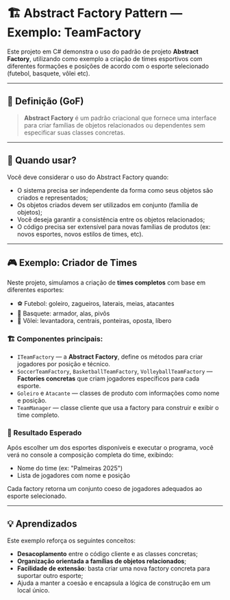﻿# 🏗️ Abstract Factory Pattern — Exemplo: TeamFactory

Este projeto em C# demonstra o uso do padrão de projeto **Abstract Factory**, utilizando como exemplo a criação de times esportivos com diferentes formações e posições de acordo com o esporte selecionado (futebol, basquete, vôlei etc).

---

## 📘 Definição (GoF)

> **Abstract Factory** é um padrão criacional que fornece uma interface para criar famílias de objetos relacionados ou dependentes sem especificar suas classes concretas.

---

## 🧠 Quando usar?

Você deve considerar o uso do Abstract Factory quando:

- O sistema precisa ser independente da forma como seus objetos são criados e representados;
- Os objetos criados devem ser utilizados em conjunto (família de objetos);
- Você deseja garantir a consistência entre os objetos relacionados;
- O código precisa ser extensível para novas famílias de produtos (ex: novos esportes, novos estilos de times, etc).

---

## 🎮 Exemplo: Criador de Times

Neste projeto, simulamos a criação de **times completos** com base em diferentes esportes:

- ⚽ Futebol: goleiro, zagueiros, laterais, meias, atacantes
- 🏀 Basquete: armador, alas, pivôs
- 🏐 Vôlei: levantadora, centrais, ponteiras, oposta, líbero

### 🏗️ Componentes principais:

- `ITeamFactory` — a **Abstract Factory**, define os métodos para criar jogadores por posição e técnico.
- `SoccerTeamFactory`, `BasketballTeamFactory`, `VolleyballTeamFactory` — **Factories concretas** que criam jogadores específicos para cada esporte.
- `Goleiro` e `Atacante` — classes de produto com informações como nome e posição.
- `TeamManager` — classe cliente que usa a factory para construir e exibir o time completo.

### 🎯 Resultado Esperado

Após escolher um dos esportes disponíveis e executar o programa, você verá no console a composição completa do time, exibindo:

- Nome do time (ex: "Palmeiras 2025")
- Lista de jogadores com nome e posição

Cada factory retorna um conjunto coeso de jogadores adequados ao esporte selecionado.

---

## 💡 Aprendizados

Este exemplo reforça os seguintes conceitos:

- **Desacoplamento** entre o código cliente e as classes concretas;
- **Organização orientada a famílias de objetos relacionados**;
- **Facilidade de extensão**: basta criar uma nova factory concreta para suportar outro esporte;
- Ajuda a manter a coesão e encapsula a lógica de construção em um local único.
